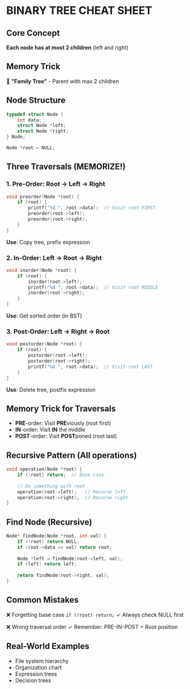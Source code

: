 # BINARY TREE CHEAT SHEET

## Core Concept
**Each node has at most 2 children** (left and right)

## Memory Trick
🌳 **"Family Tree"** - Parent with max 2 children

## Node Structure
```c
typedef struct Node {
    int data;
    struct Node *left;
    struct Node *right;
} Node;

Node *root = NULL;
```

## Three Traversals (MEMORIZE!)

### 1. Pre-Order: Root → Left → Right
```c
void preorder(Node *root) {
    if (root) {
        printf("%d ", root->data);  // Visit root FIRST
        preorder(root->left);
        preorder(root->right);
    }
}
```
**Use**: Copy tree, prefix expression

### 2. In-Order: Left → Root → Right
```c
void inorder(Node *root) {
    if (root) {
        inorder(root->left);
        printf("%d ", root->data);  // Visit root MIDDLE
        inorder(root->right);
    }
}
```
**Use**: Get sorted order (in BST)

### 3. Post-Order: Left → Right → Root
```c
void postorder(Node *root) {
    if (root) {
        postorder(root->left);
        postorder(root->right);
        printf("%d ", root->data);  // Visit root LAST
    }
}
```
**Use**: Delete tree, postfix expression

## Memory Trick for Traversals
- **PRE**-order: Visit **PRE**viously (root first)
- **IN**-order: Visit **IN** the middle
- **POST**-order: Visit **POST**poned (root last)

## Recursive Pattern (All operations)
```c
void operation(Node *root) {
    if (!root) return;  // Base case
    
    // Do something with root
    operation(root->left);   // Recurse left
    operation(root->right);  // Recurse right
}
```

## Find Node (Recursive)
```c
Node* findNode(Node *root, int val) {
    if (!root) return NULL;
    if (root->data == val) return root;
    
    Node *left = findNode(root->left, val);
    if (left) return left;
    
    return findNode(root->right, val);
}
```

## Common Mistakes
❌ Forgetting base case `if (!root) return;`
✓ Always check NULL first

❌ Wrong traversal order
✓ Remember: PRE-IN-POST = Root position

## Real-World Examples
- File system hierarchy
- Organization chart
- Expression trees
- Decision trees
